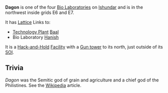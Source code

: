 **Dagon** is one of the four [Bio Laboratories](../locations/Bio_Laboratory.md)
on [Ishundar](../locations/Ishundar.md) and is in the northwest inside grids E6
and E7.

It has [Lattice](../terminology/Lattice.md) Links to:

- [Technology Plant](../locations/Technology_Plant.md) [Baal](Baal.md)
- Bio Laboratory [Hanish](Hanish.md)

It is a [Hack-and-Hold](../terminology/Hack-and-Hold.md)
[Facility](../locations/Facilities.md) with a
[Gun tower](../locations/Gun_tower.md) to its north, just outside of its
[SOI](../locations/Sphere_of_Influence.md).

## Trivia

_Dagon_ was the Semitic god of grain and agriculture and a chief god of the
Philistines. See the [Wikipedia](http://en.wikipedia.org) article.

<!--[Category:Facilities](Category:Facilities.md)-->

